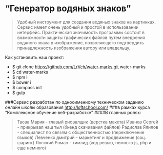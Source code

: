 # “Генератор водяных знаков”

>Удобный инструмент для создания водяных знаков на картинках.
>Сервис имеет очень удобный и простой в использовании интерфейс.
>Практическая значимость программы состоит в возможности защиты графических файлов путем 
>внедрения водяного знака в изображение, позволяющего подтвердить принадлежность 
>изображения автору или владельцу.



Как установить наш проект:

* $ git clone https://github.com/LrVch/water-marks.git water-marks
* $ cd water-marks
* $ npm i
* $ bower i
* $ compass init
* $ gulp

###Сервис разработан по однооименному техническом заданию онлайн школы образования http://loftschool.com/
###в рамках курса "Комплексное обучение веб-разработке"
####В главных ролях:
>Таова Мария - главый риовалщик (верстка макета)
>Иванов Сергей - прикрывал наш тыл (бкенд скачивания файлов)
>Радислав Ялилов - специалист по связям с общественностью (переключение языков)
>Левченко дмитрий - маркетинг и продвижение (соц. шаринг)
>Лонский Роман - тимлид (код ревью, немного js, php  и еще немного)
